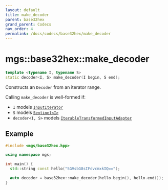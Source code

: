 ```yaml
---
layout: default
title: make_decoder
parent: base32hex
grand_parent: Codecs
nav_order: 4
permalink: /docs/codecs/base32hex/make_decoder
---
```


# mgs::base32hex::make_decoder

```cpp
template <typename I, typename S>
static decoder<I, S> make_decoder(I begin, S end);
```

Constructs an `Decoder` from an iterator range.

Calling `make_decoder` is well-formed if:

* `I` models [`InputIterator`]()
* `S` models [`Sentinel<I>`]()
* `decoder<I, S>` models [`IterableTransformedInputAdapter`]()

## Example

```cpp
#include <mgs/base32hex.hpp>

using namespace mgs;

int main() {
  std::string const hello("SGVsbG8sIFdvcmxkIQ==");

  auto decoder = base32hex::make_decoder(hello.begin(), hello.end());
}
```

